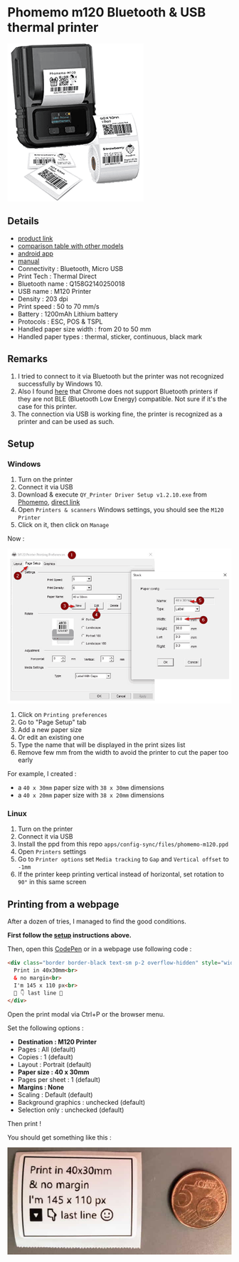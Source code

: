 # Phomemo m120 Bluetooth & USB thermal printer

![visual](./images/phomemo-m120.png)

## Details

- [product link](https://phomemo.com/products/m120-label-maker)
- [comparison table with other models](https://phomemo.com/pages/label-maker-information-chart-1)
- [android app](https://play.google.com/store/search?q=print%20master&c=apps&ref=YEDcBw8ldgwQZx)
- [manual](https://delivery.shopifyapps.com/-/62e46e21da81a208/312a0810a8a19c65?ref=YEDcBw8ldgwQZx)
- Connectivity : Bluetooth, Micro USB
- Print Tech : Thermal Direct
- Bluetooth name : Q158G2140250018
- USB name : M120 Printer
- Density : 203 dpi
- Print speed : 50 to 70 mm/s
- Battery : 1200mAh Lithium battery
- Protocols : ESC, POS & TSPL
- Handled paper size width : from 20 to 50 mm
- Handled paper types : thermal, sticker, continuous, black mark

## Remarks

1. I tried to connect to it via Bluetooth but the printer was not recognized successfully by Windows 10.
2. Also I found [here](https://support.google.com/chrome/answer/6362090) that Chrome does not support Bluetooth printers if they are not BLE (Bluetooth Low Energy) compatible. Not sure if it's the case for this printer.
3. The connection via USB is working fine, the printer is recognized as a printer and can be used as such.
  
## Setup

### Windows

1. Turn on the printer
2. Connect it via USB
3. Download & execute `QY_Printer Driver Setup v1.2.10.exe` from [Phomemo](https://phomemo.com/en-fr/pages/download-for-phomemo-m120-label-printer), [direct link](https://oss.qu-in.life/app/M120-win.zip)
4. Open `Printers & scanners` Windows settings, you should see the `M120 Printer`
5. Click on it, then click on `Manage`

Now :

![settings](images/phomemo-m120-settings.gif)

1. Click on `Printing preferences`
2. Go to "Page Setup" tab
3. Add a new paper size
4. Or edit an existing one
5. Type the name that will be displayed in the print sizes list
6. Remove few mm from the width to avoid the printer to cut the paper too early

For example, I created :

- a `40 x 30mm` paper size with `38 x 30mm` dimensions
- a `40 x 20mm` paper size with `38 x 20mm` dimensions

### Linux

1. Turn on the printer
2. Connect it via USB
3. Install the ppd from this repo `apps/config-sync/files/phomemo-m120.ppd`
4. Open `Printers` settings
5. Go to `Printer options` set `Media tracking` to `Gap` and `Vertical offset` to `-1mm`
6. If the printer keep printing vertical instead of horizontal, set rotation to `90°` in this same screen

## Printing from a webpage

After a dozen of tries, I managed to find the good conditions.

__First follow the [setup](#setup) instructions above.__

Then, open this [CodePen](https://codepen.io/Shuunen/pen/vYjvMPE) or in a webpage use following code :

```html
<div class="border border-black text-sm p-2 overflow-hidden" style="width:145px; height: 110px; aspect-ratio: 4/3;">
  Print in 40x30mm<br>
  & no margin<br>
  I'm 145 x 110 px<br>
  🔽 👇 last line 🙂
</div>
```

Open the print modal via Ctrl+P or the browser menu.

Set the following options :

- __Destination : M120 Printer__
- Pages : All (default)
- Copies : 1 (default)
- Layout : Portrait (default)
- __Paper size : 40 x 30mm__
- Pages per sheet : 1 (default)
- __Margins : None__
- Scaling : Default (default)
- Background graphics : unchecked (default)
- Selection only : unchecked (default)

Then print !

You should get something like this :

![print](images/phomemo-m120-print.jpg)
